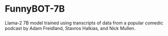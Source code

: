 # FunnyBOT-7B
Llama-2 7B model trained using transcripts of data from a popular comedic podcast by Adam Freidland, Stavros Halkias, and Nick Mullen.
